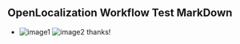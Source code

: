 ## OpenLocalization Workflow Test MarkDown
* ![image1](.\7c39f94e-2a4c-420c-ab94-1c6b0c7caa78.PNG)   ![image2](.\0ce8baa9-e3ca-45a2-b1bc-ed6cefa4ce0b.png) 
thanks!